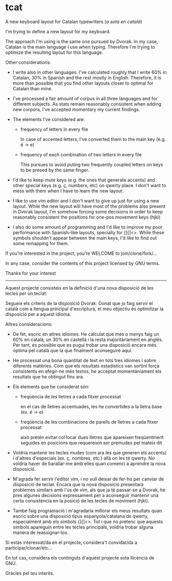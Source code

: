 tcat
====

A new keyboard layout for Catalan typewriters (*a sota en català*)

I'm trying to define a new layout for my keyboard.

The approach I'm using is the same one pursued by Dvorak. In my case, Catalan is the main language I use when typing. Therefore I'm trying to optimize the resulting layout for this language.

Other considerations:

* I write also in other languages. I've calculated roughly that I write 60% in Catalan, 30% in Spanish and the rest mostly in English. Therefore, it is more than possible that you find other layouts closer to optimal for Catalan than mine.

* I've processed a fair amount of corpus in all three languages and for different subjects. As stats remain reasonably consistent when adding new corpora, I've accepted momentary my current findings.

* The elements I've considered are:

  - frequency of letters in every file

    In case of accented letters, I've converted them to the main key (e.g. é -> e)

  - frequency of each combination of two letters in every file

    This pursues to avoid puting two frequently coupled letters on keys to be presed by the same finger.

* I'd like to keep mute keys (e.g. the ones that generate accents) and other
  special keys (e.g. ç, numbers, etc) on qwerty place. I don't want to mess
  with them when I have to learn the new layout.

* I like to use vim editor and I don't want to give up just for using a new
  layout. While the new layout will have most of the problems also present in
  Dvorak layout, I'm somehow forcing some decisions in order to keep reasonably
  consistent the positions for one-pos movement keys (hjkl)

* I also do some amount of programming and I'd like to improve my poor
  performance with Spanish-like layouts, specially for {}[]\<\>. While these
  symbols shouldn't appear between the main keys, I'd like to find out some
  remapping for them.

If you're interested in the project, you're WELCOME to join/clone/fork/...

In any case, consider the contents of this project licensed by GNU terms.

Thanks for your interest


-----


Aquest projecte consisteix en la definició d'una nova disposició de les tecles per un teclat.

Segueix els criteris de la disposició Dvorak. Donat que jo faig servir el català com a llengua principal d'escriptura, el meu objectiu és optimitzar la disposició per a aquest idioma.

Altres consideracions:

* De fet, escric en altres idiomes. He calculat que més o menys faig un 60% en català, un 30% en castellà i la resta majoritàriament en anglés. Per tant, és possible que es pugui trobar una disposició encara més òptima pel català que la que finalment aconseguiré aquí.

* He processat una bona quantitat de text en tots tres idiomes i sobre diferents matèries. Com que els resultats estadístics van sortint força consistents en afegir-ne més textos, he acceptat momentàniament els resultats que he obtingut fins ara.

* Els elements que he considerat són:

    - freqüència de les lletres a cada fitxer processat

      en el cas de lletres accentuades, les he convertides a la lletra base (ex. é -> e)

    - freqüència de les combinacions de parells de lletres a cada fitxer processat

      això pretén evitar col·locar dues lletres que apareixen freqüentment
      seguides en posicions que requereixin ser premudes pel mateix dit

* Voldria mantenir les tecles mudes (com ara les que generen els accents) i
  d'altres d'especials (ex. ç, nombres, etc.) allà on les té qwerty. No voldria
  haver de barallar-me amb elles quan comenci a aprendre la nova disposició.

* M'agrada fer servir l'editor vim, i no vull deixar de fer-ho per canviar de
  disposició de teclat. Encara que la nova disposició presentarà problemes
  similars amb l'ús de vim, als que ja té passar-se a Dvorak, he pres algunes
  decisions expressament per a aconseguir mantenir una certa consistència en la
  posició de les tecles de moviment (hjkl).

* També faig programació i m'agradaria millorar els meus resultats quan escric
  sobre una disposició tipus espanyola/catalana de qwerty, especialment amb els
  símbols {}[]\<\>. Tot i que no pretenc que aquests símbols apareguin entre
  les tecles principals, voldria trobar alguna manera de reassignar-los.

Si estàs interessat/da en el projecte, considera't convidat/da a participar/clonar/etc...

En tot cas, considera els continguts d'aquest projecte sota llicència de GNU.

Gràcies pel teu interès.


